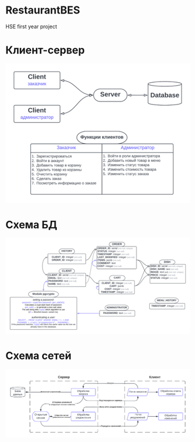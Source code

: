 # RestaurantBES
HSE first year project

# Клиент-сервер
![Клиент-Сервер](https://github.com/Goshabur/RestaurantBES/blob/main/Client-ServerModel.png)

# Схема БД
![Схема БД](https://github.com/Goshabur/RestaurantBES/blob/main/DataBaseUML.png)

# Схема сетей
![Сети](https://github.com/Goshabur/RestaurantBES/blob/main/NetworkDiagram.png)
